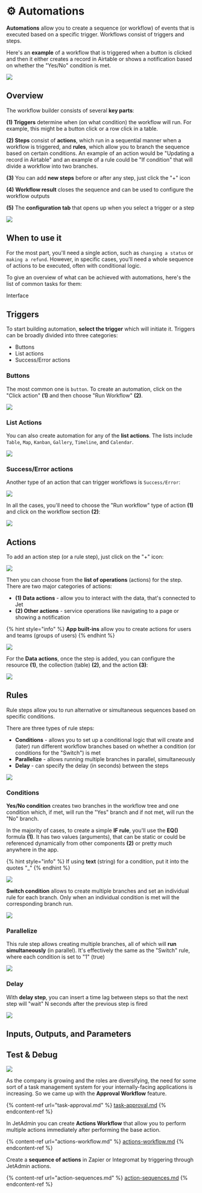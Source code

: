 # ⚙️ Automations

**Automations** allow you to create a sequence (or workflow) of events that is executed based on a  specific trigger. Workflows consist of triggers and steps.

Here's an **example** of a workflow that is triggered when a button is clicked and then it either creates a record in Airtable or shows a notification based on whether the "Yes/No" condition is met.

![](../../.gitbook/assets/zsrhxd.png)

## Overview

The workflow builder consists of several **key parts**:

**(1) Triggers** determine when (on what condition) the workflow will run. For example, this might be a button click or a row click in a table.&#x20;

**(2) Steps** consist of **actions**, which run in a sequential manner when a workflow is triggered, and **rules**, which allow you to branch the sequence based on certain conditions. An example of an action would be "Updating a record in Airtable" and an example of a rule could be "If condition" that will divide a workflow into two branches.&#x20;

**(3)** You can add **new steps** before or after any step, just click the "+" icon

**(4)** **Workflow result** closes the sequence and can be used to configure the workflow outputs

**(5)** The **configuration tab** that opens up when you select a trigger or a step

![](../../.gitbook/assets/xtjcfh.png)

## When to use it

For the most part, you'll need a single action, such as `changing a status` or `making a refund`. However, in specific cases, you'll need a whole sequence of actions to be executed, often with conditional logic.

To give an overview of what can be achieved with automations, here's the list of common tasks for them:

Interface

## Triggers

To start building automation, **select the trigger** which will initiate it. Triggers can be broadly divided into three categories:&#x20;

* Buttons
* List actions
* Success/Error actions

### Buttons

The most common one is `button`. To create an automation, click on the "Click action" **(1)** and then choose "Run Workflow" **(2)**.

![](../../.gitbook/assets/srgzx.png)

### List Actions

You can also create automation for any of the **list actions**. The lists include `Table`, `Map`, `Kanban`, `Gallery`, `Timeline`, and `Calendar`.

![](../../.gitbook/assets/szbdx.png)

### Success/Error actions

Another type of an action that can trigger workflows is `Success/Error`:

![](<../../.gitbook/assets/rshzdxctfy (1).png>)

In all the cases, you'll need to choose the "Run workflow" type of action **(1)** and click on the workflow section **(2)**:

![](../../.gitbook/assets/dnfddx.png)

## Actions

To add an action step (or a rule step), just click on the "+" icon:

![](../../.gitbook/assets/dhbf.gif)

Then you can choose from the **list of operations** (actions) for the step. There are two major categories of actions:

* **(1) Data actions** - allow you to interact with the data, that's connected to Jet
* **(2) Other actions** - service operations like navigating to a page or showing a notification

{% hint style="info" %}
**App built-ins** allow you to create actions for users and teams (groups of users)
{% endhint %}

![](../../.gitbook/assets/rzhdxr.png)

For the **Data actions**, once the step is added, you can configure the resource **(1)**, the collection (table) **(2)**, and the action **(3)**:



![](../../.gitbook/assets/etjzhcr.png)

## Rules

Rule steps allow you to run alternative or simultaneous sequences based on specific conditions.

There are three types of rule steps:

* **Conditions** - allows you to set up a conditional logic that will create and (later) run different workflow branches based on whether a condition (or conditions for the "Switch") is met
* **Parallelize** - allows running multiple branches in parallel, simultaneously
* **Delay** - can specify the delay (in seconds) between the steps

![](../../.gitbook/assets/dznxbt.png)

### Conditions

**Yes/No condition** creates two branches in the workflow tree and one condition which, if met, will run the "Yes" branch and if not met, will run the "No" branch.

In the majority of cases, to create a simple **IF rule**, you'll use the **EQ()** formula **(1)**. It has two values (arguments), that can be static or could be referenced dynamically from other components **(2)** or pretty much anywhere in the app.

{% hint style="info" %}
If using **text** (string) for a condition, put it into the quotes "\_"
{% endhint %}

![](../../.gitbook/assets/srbtf.png)

**Switch condition** allows to create multiple branches and set an individual rule for each branch. Only when an individual condition is met will the corresponding branch run.

![](../../.gitbook/assets/szvxcr.png)

### Parallelize

This rule step allows creating multiple branches, all of which will **run simultaneously** (in parallel). It's effectively the same as the "Switch" rule, where each condition is set to "1" (true)

![](../../.gitbook/assets/dznxtcf.JPG)

### Delay

With **delay step**, you can insert a time lag between steps so that the next step will "wait" N seconds after the previous step is fired

![](../../.gitbook/assets/rdxhct.JPG)

###

## Inputs, Outputs, and Parameters

## Test & Debug

![](../../.gitbook/assets/dhtrg.png)



As the company is growing and the roles are diversifying, the need for some sort of a task management system for your internally-facing applications is increasing. So we came up with the **Approval Workflow** feature.

{% content-ref url="task-approval.md" %}
[task-approval.md](task-approval.md)
{% endcontent-ref %}

In JetAdmin you can create **Actions Workflow** that allow you to perform multiple actions immediately after performing the base action.

{% content-ref url="actions-workflow.md" %}
[actions-workflow.md](actions-workflow.md)
{% endcontent-ref %}

Create a **sequence of actions** in Zapier or Integromat by triggering through JetAdmin actions.

{% content-ref url="action-sequences.md" %}
[action-sequences.md](action-sequences.md)
{% endcontent-ref %}
